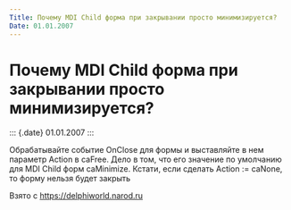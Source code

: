 ```yaml
---
Title: Почему MDI Child форма при закрывании просто минимизируется?
Date: 01.01.2007
---
```



Почему MDI Child форма при закрывании просто минимизируется?
============================================================

::: {.date}
01.01.2007
:::

Обрабатывайте событие OnClose для формы и выставляйте в нем параметр
Action в caFree. Дело в том, что его значение по умолчанию для MDI Child
форм caMinimize. Кстати, если сделать Action := caNone, то форму нельзя
будет закрыть

Взято с <https://delphiworld.narod.ru>
